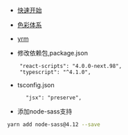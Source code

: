 

* [快速开始](docs/quick_start.md)
* [色彩体系](docs/color.md)

* [yrm](docs/yrm.md)

* 修改依赖包,package.json
```
    "react-scripts": "4.0.0-next.98",
    "typescript": "^4.1.0",

```

* tsconfig.json

```
      "jsx": "preserve",
```

* 添加node-sass支持

```bash 
yarn add node-sass@4.12 --save
```
